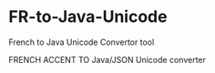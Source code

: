 # FR-to-Java-Unicode
French to Java Unicode Convertor tool

FRENCH ACCENT TO Java/JSON Unicode converter

